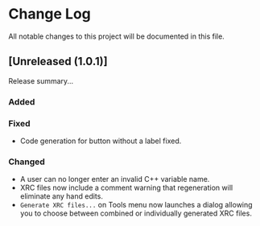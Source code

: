# Change Log
All notable changes to this project will be documented in this file.

## [Unreleased (1.0.1)]

Release summary...

### Added

### Fixed

- Code generation for button without a label fixed.

### Changed

- A user can no longer enter an invalid C++ variable name.
- XRC files now include a comment warning that regeneration will eliminate any hand edits.
- `Generate XRC files...` on Tools menu now launches a dialog allowing you to choose between combined or individually generated XRC files.
